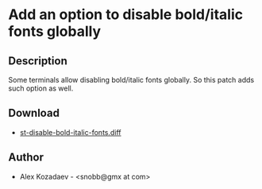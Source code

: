 Add an option to disable bold/italic fonts globally
===================================================

Description
-----------

Some terminals allow disabling bold/italic fonts globally. So this patch adds such option as well.

Download
--------

* [st-disable-bold-italic-fonts.diff](st-disable-bold-italic-fonts.diff)

Author
------

* Alex Kozadaev - <snobb@gmx at com>
